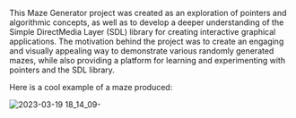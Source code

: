 This Maze Generator project was created as an exploration of pointers and algorithmic concepts, as well as to develop a deeper understanding of the Simple DirectMedia Layer (SDL) library for creating interactive graphical applications. The motivation behind the project was to create an engaging and visually appealing way to demonstrate various randomly generated mazes, while also providing a platform for learning and experimenting with pointers and the SDL library.

Here is a cool example of a maze produced: 

![2023-03-19 18_14_09-](https://user-images.githubusercontent.com/100173809/226215803-435fc82c-ce09-4f1d-b488-98d2b8f8a435.png)
